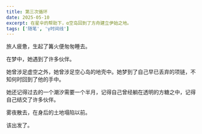```yaml
---
title: 第三次循环
date: 2025-05-10
excerpt: 在星伞的帮助下，α空岛回到了方舟建立伊始之地。
tags: ['随笔', 'γ时间线']
---
```


旅人疲惫，生起了篝火便匆匆睡去。

在梦中，她遇到了许多伙伴。

她曾涉足虚空之外，她曾涉足空心岛的地壳中。她梦到了自己早已丢弃的项链，不知何时回到了他的手中。

她还记得过去的一个潮汐需要一个半月，记得自己曾经躺在透明的方糖之中，记得自己结交了许多伙伴。

雾夜散去，在身后的土地塌陷以前。

该出发了。